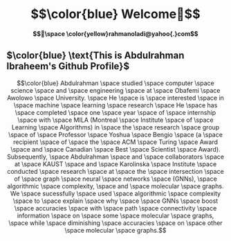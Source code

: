 # $$\color{blue} Welcome👋$$ 
#### $$📧\space \color{yellow}rahmanoladi@yahoo{.}com$$
## $\color{blue} \text{This is Abdulrahman Ibraheem's Github Profile}$  
$$\color{blue} Abdulrahman \space studied  \space computer \space  science \space  and  \space engineering \space  at \space  Obafemi \space  Awolowo \space  University. \space  He \space  is \space  interested \space  in \space  machine  \space learning  \space research \space  He  \space has \space  
completed  \space one \space year  \space of  \space internship \space  with \space  MILA (Montreal \space  Institute \space  of \space  Learning  \space Algorithms) in \space  the  \space research \space  group \space  of \space  Professor  \space Yoshua \space  Bengio \space  (a \space  recipient \space  of  \space the  \space ACM \space  Turing  \space Award  \space and  \space Canadian \space  Best \space  Scientist \space  Award). Subsequently, \space  Abdulrahman  \space and \space  collaborators \space  at \space  KAUST  \space and  \space Karolinska \space  Institute \space  conducted  \space research  \space at \space  the \space  intersection \space  of  \space graph  \space neural \space  networks \space  (GNNs),  \space algorithmic \space  complexity, \space  and  \space  molecular \space  graphs. We \space  sucessfully \space  used  \space algorithmic \space  complexity \space  to  \space explain \space  why \space \space  GNNs  \space  boost \space  accuracies \space with  \space  path  \space connectivity  \space information  \space on  \space some  \space molecular  \space graphs,  \space while  \space diminishing  \space accuracies  \space on  \space other  \space molecular  \space graphs.$$

  
<!--
**rahmanoladi/rahmanoladi** is a ✨ _special_ ✨ repository because its `README.md` (this file) appears on your GitHub profile.

Here are some ideas to get you started:

- 🔭 I’m currently working on ...
- 🌱 I’m currently learning ...
- 👯 I’m looking to collaborate on ...
- 🤔 I’m looking for help with ...
- 💬 Ask me about ...
- 📫 How to reach me: ...
- 😄 Pronouns: ...
- ⚡ Fun fact: ...
-->
